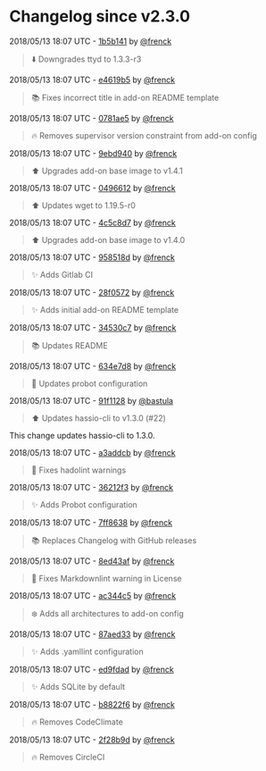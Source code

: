 # Changelog since v2.3.0

2018/05/13 18:07 UTC - [1b5b141](https://github.com/hassio-addons/addon-terminal/commit/1b5b1417f1272ac2b232e38b70611ba131ca72b4) by [@frenck](https://github.com/frenck)
> :arrow_down: Downgrades ttyd to 1.3.3-r3 

2018/05/13 18:07 UTC - [e4619b5](https://github.com/hassio-addons/addon-terminal/commit/e4619b5ce28de7f50280dcf5ce58b3a1a6de51cc) by [@frenck](https://github.com/frenck)
> :books: Fixes incorrect title in add-on README template 

2018/05/13 18:07 UTC - [0781ae5](https://github.com/hassio-addons/addon-terminal/commit/0781ae582d30ed02e1f24335cd02e4b0d2de57cf) by [@frenck](https://github.com/frenck)
> :fire: Removes supervisor version constraint from add-on config 

2018/05/13 18:07 UTC - [9ebd940](https://github.com/hassio-addons/addon-terminal/commit/9ebd940cf3ceb8e8ac320eaccfc67a5b6288fe70) by [@frenck](https://github.com/frenck)
> :arrow_up: Upgrades add-on base image to v1.4.1 

2018/05/13 18:07 UTC - [0496612](https://github.com/hassio-addons/addon-terminal/commit/049661282aafa698ebbf92ab6848c5b6d7adfad5) by [@frenck](https://github.com/frenck)
> :arrow_up: Updates wget to 1.19.5-r0 

2018/05/13 18:07 UTC - [4c5c8d7](https://github.com/hassio-addons/addon-terminal/commit/4c5c8d727a5133027693e9b78ee6b3d2c5e70aac) by [@frenck](https://github.com/frenck)
> :arrow_up: Upgrades add-on base image to v1.4.0 

2018/05/13 18:07 UTC - [958518d](https://github.com/hassio-addons/addon-terminal/commit/958518d15738e6add544bf68d2a6f404379a839b) by [@frenck](https://github.com/frenck)
> :sparkles: Adds Gitlab CI 

2018/05/13 18:07 UTC - [28f0572](https://github.com/hassio-addons/addon-terminal/commit/28f05728e0c7752df95f90f3291487b8e9b0c563) by [@frenck](https://github.com/frenck)
> :sparkles: Adds initial add-on README template 

2018/05/13 18:07 UTC - [34530c7](https://github.com/hassio-addons/addon-terminal/commit/34530c797475ef961acfa77ce48280b50dd1ec36) by [@frenck](https://github.com/frenck)
> :books: Updates README 

2018/05/13 18:07 UTC - [634e7d8](https://github.com/hassio-addons/addon-terminal/commit/634e7d8a2d9ac6857f4735c5fb0a238502ebd97f) by [@frenck](https://github.com/frenck)
> :rocket: Updates probot configuration 

2018/05/13 18:07 UTC - [91f1128](https://github.com/hassio-addons/addon-terminal/commit/91f112844c667b66932a06054c25b0116c482368) by [@bastula](https://github.com/bastula)
> :arrow_up: Updates hassio-cli to v1.3.0 (#22)

This change updates hassio-cli to 1.3.0. 

2018/05/13 18:07 UTC - [a3addcb](https://github.com/hassio-addons/addon-terminal/commit/a3addcb994232bef5f192429e4b2212f598b521c) by [@frenck](https://github.com/frenck)
> :shirt: Fixes hadolint warnings 

2018/05/13 18:07 UTC - [36212f3](https://github.com/hassio-addons/addon-terminal/commit/36212f30c931eb519aade025a4ca1f6195ce2b6a) by [@frenck](https://github.com/frenck)
> :sparkles: Adds Probot configuration 

2018/05/13 18:07 UTC - [7ff8638](https://github.com/hassio-addons/addon-terminal/commit/7ff8638586c8221fa85154e40b65e890ebbce241) by [@frenck](https://github.com/frenck)
> :books: Replaces Changelog with GitHub releases 

2018/05/13 18:07 UTC - [8ed43af](https://github.com/hassio-addons/addon-terminal/commit/8ed43af703620d09c1f213db3cf1da325b40a2d7) by [@frenck](https://github.com/frenck)
> :shirt: Fixes Markdownlint warning in License 

2018/05/13 18:07 UTC - [ac344c5](https://github.com/hassio-addons/addon-terminal/commit/ac344c511f985388b72de0d729bc215dfd1b363c) by [@frenck](https://github.com/frenck)
> :snowflake: Adds all architectures to add-on config 

2018/05/13 18:07 UTC - [87aed33](https://github.com/hassio-addons/addon-terminal/commit/87aed3394a8df653c7534e2fea9af45aed2fb908) by [@frenck](https://github.com/frenck)
> :sparkles: Adds .yamllint configuration 

2018/05/13 18:07 UTC - [ed9fdad](https://github.com/hassio-addons/addon-terminal/commit/ed9fdad1d94c2cbae79b6ee389503ff42791c2fc) by [@frenck](https://github.com/frenck)
> :sparkles: Adds SQLite by default 

2018/05/13 18:07 UTC - [b8822f6](https://github.com/hassio-addons/addon-terminal/commit/b8822f69ce3e2de99dc2949c83771b2460c736b2) by [@frenck](https://github.com/frenck)
> :fire: Removes CodeClimate 

2018/05/13 18:07 UTC - [2f28b9d](https://github.com/hassio-addons/addon-terminal/commit/2f28b9d1885f377db0045bcb80cd42fe1d1ff5b6) by [@frenck](https://github.com/frenck)
> :fire: Removes CircleCI 

